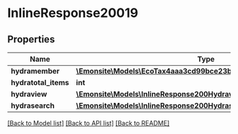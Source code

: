 # InlineResponse20019

## Properties
Name | Type | Description | Notes
------------ | ------------- | ------------- | -------------
**hydramember** | [**\Emonsite\Models\EcoTax4aaa3cd99bce23b9546619d29652fde1Jsonld[]**](EcoTax4aaa3cd99bce23b9546619d29652fde1Jsonld.md) |  | 
**hydratotal_items** | **int** |  | [optional] 
**hydraview** | [**\Emonsite\Models\InlineResponse200Hydraview**](InlineResponse200Hydraview.md) |  | [optional] 
**hydrasearch** | [**\Emonsite\Models\InlineResponse200Hydrasearch**](InlineResponse200Hydrasearch.md) |  | [optional] 

[[Back to Model list]](../../README.md#documentation-for-models) [[Back to API list]](../../README.md#documentation-for-api-endpoints) [[Back to README]](../../README.md)


